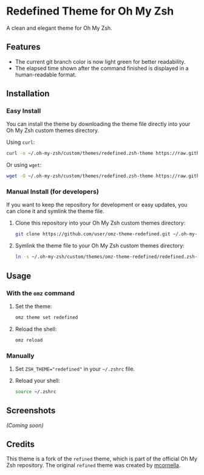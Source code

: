 # Redefined Theme for Oh My Zsh

A clean and elegant theme for Oh My Zsh.

## Features

*   The current git branch color is now light green for better readability.
*   The elapsed time shown after the command finished is displayed in a human-readable format.

## Installation

### Easy Install

You can install the theme by downloading the theme file directly into your Oh My Zsh custom themes directory.

Using `curl`:
```bash
curl -o ~/.oh-my-zsh/custom/themes/redefined.zsh-theme https://raw.githubusercontent.com/user/omz-theme-redefined/main/redefined.zsh-theme
```

Or using `wget`:
```bash
wget -O ~/.oh-my-zsh/custom/themes/redefined.zsh-theme https://raw.githubusercontent.com/user/omz-theme-redefined/main/redefined.zsh-theme
```

### Manual Install (for developers)

If you want to keep the repository for development or easy updates, you can clone it and symlink the theme file.

1.  Clone this repository into your Oh My Zsh custom themes directory:

    ```bash
    git clone https://github.com/user/omz-theme-redefined.git ~/.oh-my-zsh/custom/themes/omz-theme-redefined
    ```

2.  Symlink the theme file to your Oh My Zsh custom themes directory:

    ```bash
    ln -s ~/.oh-my-zsh/custom/themes/omz-theme-redefined/redefined.zsh-theme ~/.oh-my-zsh/custom/themes/redefined.zsh-theme
    ```

## Usage

### With the `omz` command

1.  Set the theme:
    ```bash
    omz theme set redefined
    ```

2.  Reload the shell:
    ```bash
    omz reload
    ```

### Manually

1.  Set `ZSH_THEME="redefined"` in your `~/.zshrc` file.

2.  Reload your shell:
    ```bash
    source ~/.zshrc
    ```

## Screenshots

*(Coming soon)*

## Credits

This theme is a fork of the `refined` theme, which is part of the official Oh My Zsh repository. The original `refined` theme was created by [mcornella](https://github.com/mcornella).